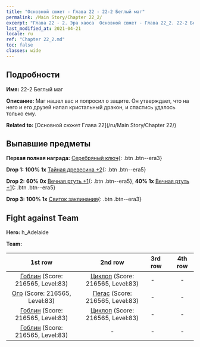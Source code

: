 ```yaml
---
title: "Основной сюжет - Глава 22 - 22-2 Беглый маг"
permalink: /Main Story/Chapter 22_2/
excerpt: "Глава 22 - 2. Эра хаоса  Основной сюжет - Глава 22_2. 22-2 Беглый маг"
last_modified_at: 2021-04-21
locale: ru
ref: "Chapter 22_2.md"
toc: false
classes: wide
---
```


## Подробности

 **Имя:** 22-2 Беглый маг

 **Описание:** Маг нашел вас и попросил о защите. Он утверждает, что на него и его друзей напал кристальный дракон, и спастись удалось только ему.

 **Related to:** [Основной сюжет Глава 22](/ru/Main Story/Chapter 22/)

## Выпавшие предметы

 **Первая полная награда:** [Серебряный ключ](/ru/Items/con_693/){: .btn .btn--era3}

 **Drop 1:** **100% 1x** [Тайная древесина +2](/ru/Items/mat_76/){: .btn .btn--era5}

 **Drop 2:** **60% 0x** [Вечная ртуть +1](/ru/Items/mat_70/){: .btn .btn--era5}, **40% 1x** [Вечная ртуть +1](/ru/Items/mat_70/){: .btn .btn--era5}

 **Drop 3:** **100% 1x** [Свиток заклинания](/ru/Items/con_694/){: .btn .btn--era3}


## Fight against Team
 **Hero:** h_Adelaide

 **Team:**


  | 1st row | 2nd row | 3rd row | 4th row |
  |:----:|:----:|:----|:----:|
  | [Гоблин](/ru/units/Goblin/) (Score: 216565, Level:83)  | [Циклоп](/ru/units/Cyclops/) (Score: 216565, Level:83)  | - | - |
  | [Огр](/ru/units/Ogre/) (Score: 216565, Level:83)  | [Пегас](/ru/units/Pegasus/) (Score: 216565, Level:83)  | - | - |
  | [Гоблин](/ru/units/Goblin/) (Score: 216565, Level:83)  | [Циклоп](/ru/units/Cyclops/) (Score: 216565, Level:83)  | - | - |
  | [Гоблин](/ru/units/Goblin/) (Score: 216565, Level:83)  | - | - | - |


